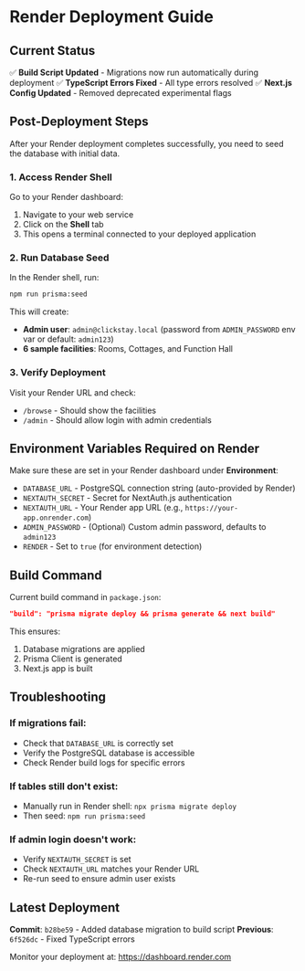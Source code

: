 # Render Deployment Guide

## Current Status

✅ **Build Script Updated** - Migrations now run automatically during deployment
✅ **TypeScript Errors Fixed** - All type errors resolved
✅ **Next.js Config Updated** - Removed deprecated experimental flags

## Post-Deployment Steps

After your Render deployment completes successfully, you need to seed the database with initial data.

### 1. Access Render Shell

Go to your Render dashboard:
1. Navigate to your web service
2. Click on the **Shell** tab
3. This opens a terminal connected to your deployed application

### 2. Run Database Seed

In the Render shell, run:

```bash
npm run prisma:seed
```

This will create:
- **Admin user**: `admin@clickstay.local` (password from `ADMIN_PASSWORD` env var or default: `admin123`)
- **6 sample facilities**: Rooms, Cottages, and Function Hall

### 3. Verify Deployment

Visit your Render URL and check:
- `/browse` - Should show the facilities
- `/admin` - Should allow login with admin credentials

## Environment Variables Required on Render

Make sure these are set in your Render dashboard under **Environment**:

- `DATABASE_URL` - PostgreSQL connection string (auto-provided by Render)
- `NEXTAUTH_SECRET` - Secret for NextAuth.js authentication
- `NEXTAUTH_URL` - Your Render app URL (e.g., `https://your-app.onrender.com`)
- `ADMIN_PASSWORD` - (Optional) Custom admin password, defaults to `admin123`
- `RENDER` - Set to `true` (for environment detection)

## Build Command

Current build command in `package.json`:
```json
"build": "prisma migrate deploy && prisma generate && next build"
```

This ensures:
1. Database migrations are applied
2. Prisma Client is generated
3. Next.js app is built

## Troubleshooting

### If migrations fail:
- Check that `DATABASE_URL` is correctly set
- Verify the PostgreSQL database is accessible
- Check Render build logs for specific errors

### If tables still don't exist:
- Manually run in Render shell: `npx prisma migrate deploy`
- Then seed: `npm run prisma:seed`

### If admin login doesn't work:
- Verify `NEXTAUTH_SECRET` is set
- Check `NEXTAUTH_URL` matches your Render URL
- Re-run seed to ensure admin user exists

## Latest Deployment

**Commit**: `b28be59` - Added database migration to build script
**Previous**: `6f526dc` - Fixed TypeScript errors

Monitor your deployment at: https://dashboard.render.com
